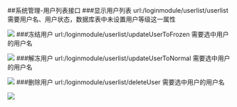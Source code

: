 ##系统管理-用户列表接口
###显示用户列表
url:/loginmodule/userlist/userlist
需要用户名、用户状态，数据库表中未设置用户等级这一属性

![](C:\Users\dell\Desktop\1.PNG)
###冻结用户
url:/loginmodule/userlist/updateUserToFrozen
需要选中用户的用户名

![](C:\Users\dell\Desktop\2.PNG)
###解冻用户
url:/loginmodule/userlist/updateUserToNormal
需要选中用户的用户名

![](C:\Users\dell\Desktop\3.PNG)
###删除用户
url:/loginmodule/userlist/deleteUser
需要选中用户的用户名

![](C:\Users\dell\Desktop\4.PNG)

